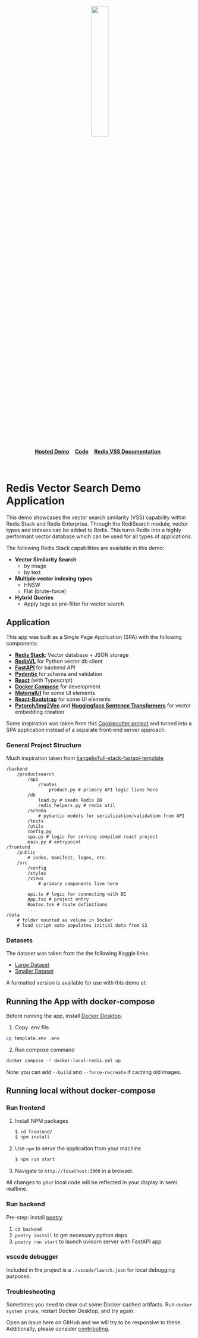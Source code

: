 
<div align="center">
    <a href="https://github.com/spartee/redis-vector-search"><img src="https://redis.io/wp-content/uploads/2024/04/Logotype.svg?raw=true" width="30%"><img></a>
    <br />
    <br />
<div display="inline-block">
    <a href="https://ecommerce.redisvl.com/"><b>Hosted Demo</b></a>&nbsp;&nbsp;&nbsp;
    <a href="https://github.com/redis-developer/redis-product-search"><b>Code</b></a>&nbsp;&nbsp;&nbsp;
    <a href="https://redis.io/docs/stack/search/reference/vectors/"><b>Redis VSS Documentation</b></a>&nbsp;&nbsp;&nbsp;
  </div>
    <br />
    <br />
</div>

# Redis Vector Search Demo Application

This demo showcases the vector search similarity (VSS) capability within Redis Stack and Redis Enterprise.
Through the RediSearch module, vector types and indexes can be added to Redis. This turns Redis into
a highly performant vector database which can be used for all types of applications.

The following Redis Stack capabilities are available in this demo:
   - **Vector Similarity Search**
     - by image
     - by text
   - **Multiple vector indexing types**
     - HNSW
     - Flat (brute-force)
   - **Hybrid Queries**
     - Apply tags as pre-filter for vector search

## Application

This app was built as a Single Page Application (SPA) with the following components:

- **[Redis Stack](https://redis.io/docs/stack/)**: Vector database + JSON storage
- **[RedisVL](https://redisvl.com)** for Python vector db client
- **[FastAPI](https://fastapi.tiangolo.com/)** for backend API
- **[Pydantic](https://pydantic-docs.helpmanual.io/)** for schema and validation
- **[React](https://reactjs.org/)** (with Typescript)
- **[Docker Compose](https://docs.docker.com/compose/)** for development
- **[MaterialUI](https://material-ui.com/)** for some UI elements
- **[React-Bootstrap](https://react-bootstrap.github.io/)** for some UI elements
- **[Pytorch/Img2Vec](https://github.com/christiansafka/img2vec)** and **[Huggingface Sentence Transformers](https://huggingface.co/sentence-transformers)** for vector embedding creation

Some inspiration was taken from this [Cookiecutter project](https://github.com/Buuntu/fastapi-react)
and turned into a SPA application instead of a separate front-end server approach.

### General Project Structure

Much inspiration taken from [tiangelo/full-stack-fastapi-template](https://github.com/tiangolo/full-stack-fastapi-template)

```
/backend
    /productsearch
        /api
            /routes
                product.py # primary API logic lives here
        /db
            load.py # seeds Redis DB
            redis_helpers.py # redis util
        /schema
            # pydantic models for serialization/validation from API
        /tests
        /utils
        config.py
        spa.py # logic for serving compiled react project
        main.py # entrypoint
/frontend
    /public
        # index, manifest, logos, etc.
    /src
        /config
        /styles
        /views
            # primary components live here

        api.ts # logic for connecting with BE
        App.tsx # project entry
        Routes.tsk # route definitions
        ...
/data
    # folder mounted as volume in Docker
    # load script auto populates initial data from S3

```

### Datasets

The dataset was taken from the the following Kaggle links.

- [Large Dataset](https://www.kaggle.com/datasets/paramaggarwal/fashion-product-images-dataset)
- [Smaller Dataset](https://www.kaggle.com/datasets/paramaggarwal/fashion-product-images-small)

A formatted version is available for use with this demo at:


## Running the App with docker-compose
Before running the app, install [Docker Desktop](https://www.docker.com/products/docker-desktop/).

1. Copy .env file

```bash
cp template.env .env
```

2. Run compose command

```bash
docker compose -f docker-local-redis.yml up
```

Note: you can add `--build` and `--force-recreate` if caching old images.

## Running local without docker-compose

### Run frontend

1. Install NPM packages
    ```bash
    $ cd frontend/
    $ npm install
    ````
2. Use `npm` to serve the application from your machine
    ```bash
    $ npm run start
    ```
3. Navigate to `http://localhost:3000` in a browser.

All changes to your local code will be reflected in your display in semi realtime.

### Run backend
Pre-step: install [poetry](https://python-poetry.org/).

1. `cd backend`
2. `poetry install` to get necessary python deps
3. `poetry run start` to launch uvicorn server with FastAPI app

### vscode debugger

Included in the project is a `./vscode/launch.json` for local debugging purposes.

### Troubleshooting
Sometimes you need to clear out some Docker cached artifacts. Run `docker system prune`, restart Docker Desktop, and try again.

Open an issue here on GitHub and we will try to be responsive to these. Additionally, please consider [contributing](CONTRIBUTING.md).